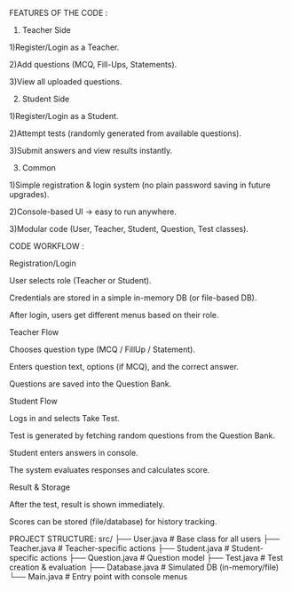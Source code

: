FEATURES OF THE CODE :
1) Teacher Side

1)Register/Login as a Teacher.

2)Add questions (MCQ, Fill-Ups, Statements).

3)View all uploaded questions.

2) Student Side

1)Register/Login as a Student.

2)Attempt tests (randomly generated from available questions).

3)Submit answers and view results instantly.

3) Common

1)Simple registration & login system (no plain password saving in future upgrades).

2)Console-based UI → easy to run anywhere.

3)Modular code (User, Teacher, Student, Question, Test classes).


CODE WORKFLOW :

Registration/Login

User selects role (Teacher or Student).

Credentials are stored in a simple in-memory DB (or file-based DB).

After login, users get different menus based on their role.

Teacher Flow

Chooses question type (MCQ / FillUp / Statement).

Enters question text, options (if MCQ), and the correct answer.

Questions are saved into the Question Bank.

Student Flow

Logs in and selects Take Test.

Test is generated by fetching random questions from the Question Bank.

Student enters answers in console.

The system evaluates responses and calculates score.

Result & Storage

After the test, result is shown immediately.

Scores can be stored (file/database) for history tracking.

PROJECT STRUCTURE:
src/
 ├── User.java        # Base class for all users
 ├── Teacher.java     # Teacher-specific actions
 ├── Student.java     # Student-specific actions
 ├── Question.java    # Question model
 ├── Test.java        # Test creation & evaluation
 ├── Database.java    # Simulated DB (in-memory/file)
 └── Main.java        # Entry point with console menus
